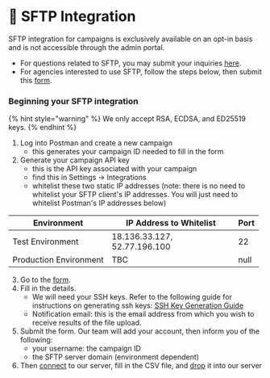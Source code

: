 # 📂 SFTP Integration

SFTP integration for campaigns is exclusively available on an opt-in basis and is not accessible through the admin portal.&#x20;

* For questions related to SFTP, you may submit your inquiries [here](https://form.gov.sg/657025a2d2bd350012c82eb0).&#x20;
* For agencies interested to use SFTP, follow the steps below, then submit this [form](https://go.gov.sg/sftp-interest-form).

### Beginning your SFTP integration

{% hint style="warning" %}
We only accept RSA, ECDSA, and ED25519 keys.
{% endhint %}

1. Log into Postman and create a new campaign
   * this generates your campaign ID needed to fill in the form
2. Generate your campaign API key
   * this is the API key associated with your campaign
   * find this in Settings -> Integrations
   * whitelist these two static IP addresses (note: there is no need to whitelist your SFTP client's IP addresses. You will just need to whitelist Postman's IP addresses below)

<table><thead><tr><th>Environment</th><th width="235">IP Address to Whitelist</th><th data-type="number">Port</th></tr></thead><tbody><tr><td>Test Environment</td><td>18.136.33.127, 52.77.196.100</td><td>22</td></tr><tr><td>Production Environment</td><td>TBC</td><td>null</td></tr></tbody></table>

3. Go to the [form](https://go.gov.sg/sftp-interest-form).
4. Fill in the details.&#x20;
   * We will need your SSH keys. Refer to the following guide for instructions on generating ssh keys: [SSH Key Generation Guide](https://docs.oracle.com/en/cloud/cloud-at-customer/occ-get-started/generate-ssh-key-pair.html#GUID-8B9E7FCB-CEA3-4FB3-BF1A-FD3406A2432F)
   * Notification email: this is the email address from which you wish to receive results of the file upload.
5. Submit the form. Our team will add your account, then inform you of the following:
   * your username: the campaign ID
   * the SFTP server domain (environment dependent)
6. Then [connect](https://guide-v2.postman.gov.sg/sftp/connecting-to-the-sftp-server) to our server, fill in the CSV file, and [drop](https://guide-v2.postman.gov.sg/sftp/sending-messages-via-sftp) it into our server

